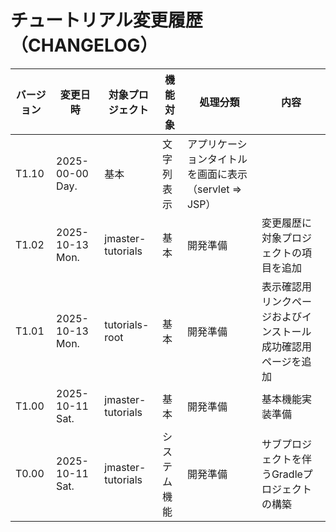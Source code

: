 # チュートリアル変更履歴（CHANGELOG）

<!--
| T3.23 | 2025-00-00 Day. | カテゴリ管理 | カテゴリ削除 | 商品カテゴリを削除（カテゴリ削除） |
| T3.22 | 2025-00-00 Day. | カテゴリ管理 | カテゴリ更新 | 商品カテゴリを変更（カテゴリ更新） |
| T3.21 | 2025-00-00 Day. | カテゴリ管理 | カテゴリ登録 | 新しい商品カテゴリを追加（カテゴリ登録） |
| T3.13 | 2025-00-00 Day. | 商品管理 | 商品削除 | 商品を削除（商品削除） |
| T3.12 | 2025-00-00 Day. | 商品管理 | 商品更新 | 商品情報を変更（商品更新） |
| T3.11 | 2025-00-00 Day. | 商品管理 | 商品登録 | 新しい商品を追加（商品登録） |
| T2.40 | 2025-00-00 Day. | 商品管理 | 商品範囲検索 | 範囲指定による検索結果を表示（範囲検索結果一覧） |
| T2.30 | 2025-00-00 Day. | 商品管理 | 商品キーワード検索 | キーワード入力による検索結果を表示（キーワード検索結果一覧） |
| T2.20 | 2025-00-00 Day. | 商品管理 | 商品並べ替え検索 | 並べ替え指定による検索結果を表示（並べ替え検索結果一覧） |
| T2.10 | 2025-00-00 Day. | 商品管理 | 商品カテゴリ検索 | 選択入力値による商品検索結果を表示（リンクによるカテゴリ検索結果一覧） |
| T1.40 | 2025-00-00 Day. | 基本 | 画面遷移表示 | 入力内容を遷移先画面に表示（入力画面のボタンクリックによる遷移） |
| T1.30 | 2025-00-00 Day. | 基本 | 入力部品表示 | 入力画面を画面に表示（入力部品を配置したページを表示） |
| T1.20 | 2025-00-00 Day. | 基本 | タイトル表示 | アプリケーションタイトルを画面に表示（JSPで表示） |
| T1.10 | 2025-00-00 Day. | 基本 | 文字列表示 | 「Hello World!」を画面に表示（servletで表示） |
-->
| バージョン | 変更日時 | 対象プロジェクト | 機能対象 | 処理分類 | 内容 |
|-----------|---------|-----------------|---------|----------|------|
| T1.10 | 2025-00-00 Day. | 基本 | 文字列表示 | アプリケーションタイトルを画面に表示（servlet ⇒ JSP） |
| T1.02 | 2025-10-13 Mon. | jmaster-tutorials | 基本 | 開発準備 | 変更履歴に対象プロジェクトの項目を追加 |
| T1.01 | 2025-10-13 Mon. | tutorials-root    | 基本 | 開発準備 | 表示確認用リンクページおよびインストール成功確認用ページを追加 |
| T1.00 | 2025-10-11 Sat. | jmaster-tutorials | 基本 | 開発準備 | 基本機能実装準備 |
| T0.00 | 2025-10-11 Sat. | jmaster-tutorials | システム機能 | 開発準備 | サブプロジェクトを伴うGradleプロジェクトの構築 |


<!--
gradle.propertiesの変更（必要があれば忘れずに！）

org.gradle.java.home=C:/pleiades/2025-09/java/21
                                 ^^^^^^^^^^^^^^^ ここが変更部分（これはpleiades 2025-09版にバンドルのJava21を使っている場合の設定）
-->